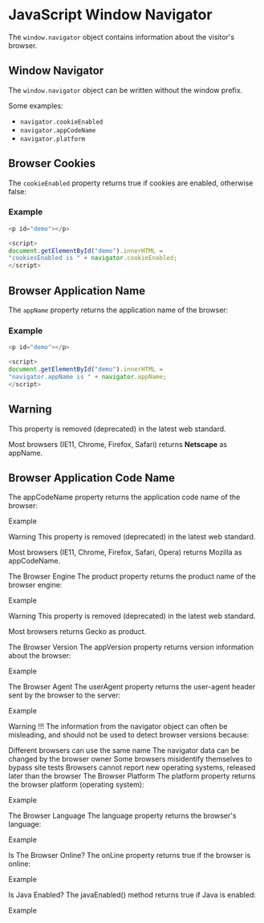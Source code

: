 # JavaScript Window Navigator
The `window.navigator` object contains information about the visitor's browser.

## Window Navigator
The `window.navigator` object can be written without the window prefix.

Some examples:

* `navigator.cookieEnabled`
* `navigator.appCodeName`
* `navigator.platform`


## Browser Cookies
The `cookieEnabled` property returns true if cookies are enabled, otherwise false:

### Example
```js
<p id="demo"></p>

<script>
document.getElementById("demo").innerHTML =
"cookiesEnabled is " + navigator.cookieEnabled;
</script>
```


## Browser Application Name
The `appName` property returns the application name of the browser:

### Example
```js
<p id="demo"></p>

<script>
document.getElementById("demo").innerHTML =
"navigator.appName is " + navigator.appName;
</script>
```

## Warning
This property is removed (deprecated) in the latest web standard.

Most browsers (IE11, Chrome, Firefox, Safari) returns **Netscape** as appName.



## Browser Application Code Name
The appCodeName property returns the application code name of the browser:

Example
<p id="demo"></p>

<script>
document.getElementById("demo").innerHTML =
"navigator.appCodeName is " + navigator.appCodeName;
</script>
Warning
This property is removed (deprecated) in the latest web standard.

Most browsers (IE11, Chrome, Firefox, Safari, Opera) returns Mozilla as appCodeName.

The Browser Engine
The product property returns the product name of the browser engine:

Example
<p id="demo"></p>

<script>
document.getElementById("demo").innerHTML =
"navigator.product is " + navigator.product;
</script>
Warning
This property is removed (deprecated) in the latest web standard.

Most browsers returns Gecko as product.

The Browser Version
The appVersion property returns version information about the browser:

Example
<p id="demo"></p>

<script>
document.getElementById("demo").innerHTML = navigator.appVersion;
</script>
The Browser Agent
The userAgent property returns the user-agent header sent by the browser to the server:

Example
<p id="demo"></p>

<script>
document.getElementById("demo").innerHTML = navigator.userAgent;
</script>
Warning !!!
The information from the navigator object can often be misleading, and should not be used to detect browser versions because:

Different browsers can use the same name
The navigator data can be changed by the browser owner
Some browsers misidentify themselves to bypass site tests
Browsers cannot report new operating systems, released later than the browser
The Browser Platform
The platform property returns the browser platform (operating system):

Example
<p id="demo"></p>

<script>
document.getElementById("demo").innerHTML = navigator.platform;
</script>
The Browser Language
The language property returns the browser's language:

Example
<p id="demo"></p>

<script>
document.getElementById("demo").innerHTML = navigator.language;
</script>
Is The Browser Online?
The onLine property returns true if the browser is online:

Example
<p id="demo"></p>

<script>
document.getElementById("demo").innerHTML = navigator.onLine;
</script>
Is Java Enabled?
The javaEnabled() method returns true if Java is enabled:

Example
<p id="demo"></p>

<script>
document.getElementById("demo").innerHTML = navigator.javaEnabled();
</script>